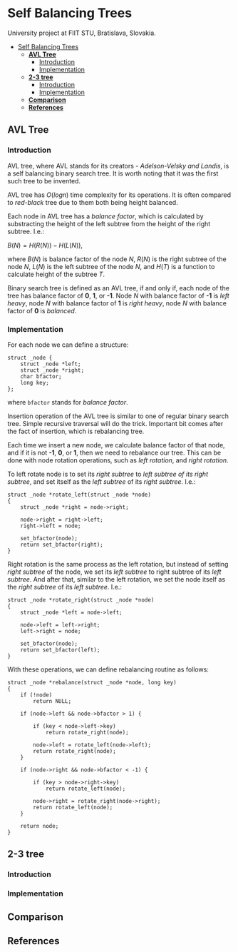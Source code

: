# Self Balancing Trees

University project at FIIT STU, Bratislava, Slovakia.

- [Self Balancing Trees](#self-balancing-trees)
	- [**AVL Tree**](#avl-tree)
		- [Introduction](#introduction)
		- [Implementation](#implementation)
	- [**2-3 tree**](#2-3-tree)
		- [Introduction](#introduction-1)
		- [Implementation](#implementation-1)
	- [**Comparison**](#comparison)
	- [**References**](#references)
   

## **AVL Tree**
### Introduction

AVL tree, where AVL stands for its creators - *Adelson-Velsky and Landis*, is a self balancing binary search tree. It is worth noting that it was the first such tree to be invented.

AVL tree has $O(logn)$ time complexity for its operations. It is often compared to *red-black* tree due to them both being height balanced.

Each node in AVL tree has a *balance factor*, which is calculated by substracting the height of the left subtree from the height of the right subtree. I.e.:

$B(N) = H(R(N)) - H(L(N))$,

where $B(N)$ is balance factor of the node $N$, $R(N)$ is the right subtree of the node $N$, $L(N)$ is the left subtree of the node $N$, and $H(T)$ is a function to calculate height of the subtree $T$.

Binary search tree is defined as an AVL tree, if and only if, each node of the tree has balance factor of **0**, **1**, or **-1**. Node $N$ with balance factor of **-1** is *left heavy*, node $N$ with balance factor of **1** is *right heavy*, node $N$ with balance factor of **0** is *balanced*.

### Implementation

For each node we can define a structure:

```
struct _node {
	struct _node *left;
	struct _node *right;
	char bfactor;
	long key;
};
```

where `bfactor` stands for *balance factor*.

Insertion operation of the AVL tree is similar to one of regular binary search tree. Simple recursive traversal will do the trick. Important bit comes after the fact of insertion, which is rebalancing tree.

Each time we insert a new node, we calculate balance factor of that node, and if it is not **-1**, **0**, or **1**, then we need to rebalance our tree. This can be done with node rotation operations, such as *left rotation*, and *right rotation*.

To left rotate node is to set its *right subtree* to *left subtree of its right subtree*, and set itself as the *left subtree* of its *right subtree*. I.e.:

```
struct _node *rotate_left(struct _node *node)
{
	struct _node *right = node->right;

	node->right = right->left;
	right->left = node;

	set_bfactor(node);
	return set_bfactor(right);
}
```

Right rotation is the same process as the left rotation, but instead of setting *right subtree* of the node, we set its *left subtree* to right subtree of its *left subtree*. And after that, similar to the left rotation, we set the node itself as the *right subtree* of its *left subtree*. I.e.:

```
struct _node *rotate_right(struct _node *node)
{
	struct _node *left = node->left;

	node->left = left->right;
	left->right = node;

	set_bfactor(node);
	return set_bfactor(left);
}
```

With these operations, we can define rebalancing routine as follows:

```
struct _node *rebalance(struct _node *node, long key)
{
	if (!node)
		return NULL;

	if (node->left && node->bfactor > 1) {

		if (key < node->left->key)
			return rotate_right(node);

		node->left = rotate_left(node->left);
		return rotate_right(node);
	}

	if (node->right && node->bfactor < -1) {

		if (key > node->right->key)
			return rotate_left(node);

		node->right = rotate_right(node->right);
		return rotate_left(node);
	}

	return node;
}
```

## **2-3 tree**
### Introduction
### Implementation

## **Comparison**

## **References**